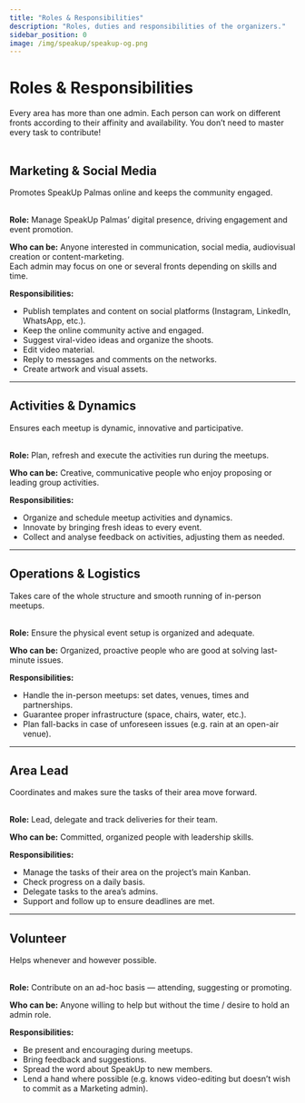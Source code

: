 ```yaml
---
title: "Roles & Responsibilities"
description: "Roles, duties and responsibilities of the organizers."
sidebar_position: 0
image: /img/speakup/speakup-og.png
---
```


# Roles & Responsibilities

<div className="alert alert--warning" role="alert">Every area has more than one admin. Each person can work on different fronts according to their affinity and availability. You don’t need to master every task to contribute!</div>

<br/>

## Marketing & Social Media

<div className="alert alert--info" role="alert">Promotes SpeakUp Palmas online and keeps the community engaged.</div>

<br/>

**Role:** Manage SpeakUp Palmas’ digital presence, driving engagement and event promotion.

**Who can be:** Anyone interested in communication, social media, audiovisual creation or content-marketing.  
Each admin may focus on one or several fronts depending on skills and time.

**Responsibilities:**

- Publish templates and content on social platforms (Instagram, LinkedIn, WhatsApp, etc.).
- Keep the online community active and engaged.
- Suggest viral-video ideas and organize the shoots.
- Edit video material.
- Reply to messages and comments on the networks.
- Create artwork and visual assets.

---

## Activities & Dynamics

<div className="alert alert--info" role="alert">Ensures each meetup is dynamic, innovative and participative.</div>

<br/>

**Role:** Plan, refresh and execute the activities run during the meetups.

**Who can be:** Creative, communicative people who enjoy proposing or leading group activities.

**Responsibilities:**

- Organize and schedule meetup activities and dynamics.
- Innovate by bringing fresh ideas to every event.
- Collect and analyse feedback on activities, adjusting them as needed.

---

## Operations & Logistics

<div className="alert alert--info" role="alert">Takes care of the whole structure and smooth running of in-person meetups.</div>

<br/>

**Role:** Ensure the physical event setup is organized and adequate.

**Who can be:** Organized, proactive people who are good at solving last-minute issues.

**Responsibilities:**

- Handle the in-person meetups: set dates, venues, times and partnerships.
- Guarantee proper infrastructure (space, chairs, water, etc.).
- Plan fall-backs in case of unforeseen issues (e.g. rain at an open-air venue).

---

## Area Lead

<div className="alert alert--info" role="alert">Coordinates and makes sure the tasks of their area move forward.</div>

<br/>

**Role:** Lead, delegate and track deliveries for their team.

**Who can be:** Committed, organized people with leadership skills.

**Responsibilities:**

- Manage the tasks of their area on the project’s main Kanban.
- Check progress on a daily basis.
- Delegate tasks to the area’s admins.
- Support and follow up to ensure deadlines are met.

---

## Volunteer

<div className="alert alert--info" role="alert">Helps whenever and however possible.</div>

<br/>

**Role:** Contribute on an ad-hoc basis — attending, suggesting or promoting.

**Who can be:** Anyone willing to help but without the time / desire to hold an admin role.

**Responsibilities:**

- Be present and encouraging during meetups.
- Bring feedback and suggestions.
- Spread the word about SpeakUp to new members.
- Lend a hand where possible (e.g. knows video-editing but doesn’t wish to commit as a Marketing admin).
